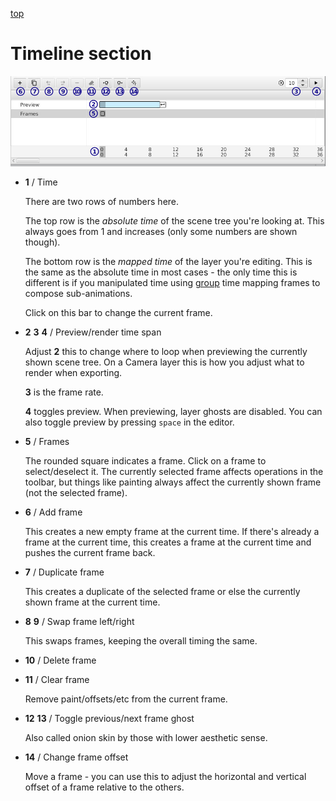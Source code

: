 [top](userguide.md)

# Timeline section

![Timeline section](timeline.jpg)

* **1** / Time

   There are two rows of numbers here.

   The top row is the _absolute time_ of the scene tree you're looking at.  This always goes from 1 and increases (only some numbers are shown though).

   The bottom row is the _mapped time_ of the layer you're editing.  This is the same as the absolute time in most cases - the only time this is different is if you manipulated time using [group](group_layer.md) time mapping frames to compose sub-animations.

   Click on this bar to change the current frame.

* **2** **3** **4** / Preview/render time span

   Adjust **2** this to change where to loop when previewing the currently shown scene tree.  On a Camera layer this is how you adjust what to render when exporting.

   **3** is the frame rate.

   **4** toggles preview.  When previewing, layer ghosts are disabled.  You can also toggle preview by pressing `space` in the editor.

* **5** / Frames

   The rounded square indicates a frame.  Click on a frame to select/deselect it.  The currently selected frame affects operations in the toolbar, but things like painting always affect the currently shown frame (not the selected frame).

* **6** / Add frame

   This creates a new empty frame at the current time.  If there's already a frame at the current time, this creates a frame at the current time and pushes the current frame back.

* **7** / Duplicate frame

   This creates a duplicate of the selected frame or else the currently shown frame at the current time.

* **8** **9** / Swap frame left/right

   This swaps frames, keeping the overall timing the same.

* **10** / Delete frame

* **11** / Clear frame

   Remove paint/offsets/etc from the current frame.

* **12** **13** / Toggle previous/next frame ghost

   Also called onion skin by those with lower aesthetic sense.

* **14** / Change frame offset

   Move a frame - you can use this to adjust the horizontal and vertical offset of a frame relative to the others.
